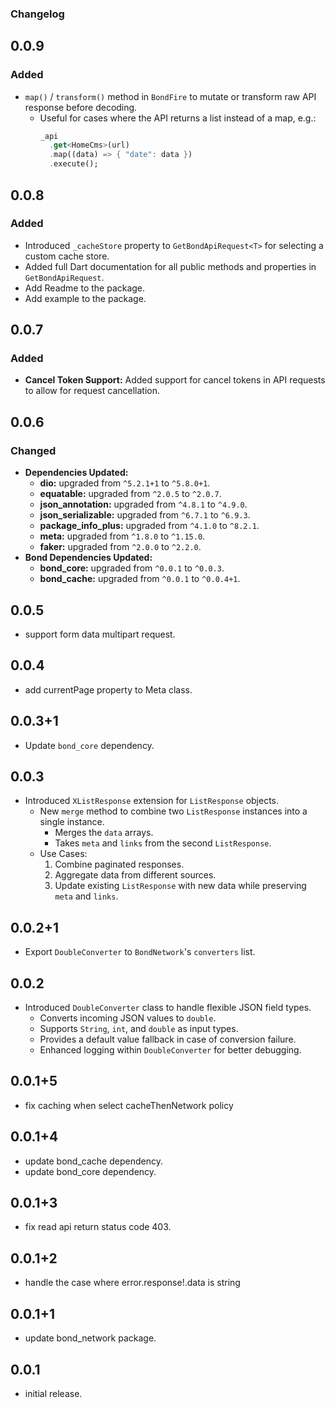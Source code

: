 ### Changelog

## 0.0.9
### Added
- `map()` / `transform()` method in `BondFire` to mutate or transform raw API response before decoding.
    - Useful for cases where the API returns a list instead of a map, e.g.:
      ```dart
      _api
        .get<HomeCms>(url)
        .map((data) => { "date": data })
        .execute();
      ```
      
## 0.0.8
### Added
- Introduced `_cacheStore` property to `GetBondApiRequest<T>` for selecting a custom cache store.
- Added full Dart documentation for all public methods and properties in `GetBondApiRequest`.
- Add Readme to the package.
- Add example to the package.

## 0.0.7
### Added
- **Cancel Token Support:** Added support for cancel tokens in API requests to allow for request cancellation.


## 0.0.6

### Changed
- **Dependencies Updated:**
    - **dio:** upgraded from `^5.2.1+1` to `^5.8.0+1`.
    - **equatable:** upgraded from `^2.0.5` to `^2.0.7`.
    - **json_annotation:** upgraded from `^4.8.1` to `^4.9.0`.
    - **json_serializable:** upgraded from `^6.7.1` to `^6.9.3`.
    - **package_info_plus:** upgraded from `^4.1.0` to `^8.2.1`.
    - **meta:** upgraded from `^1.8.0` to `^1.15.0`.
    - **faker:** upgraded from `^2.0.0` to `^2.2.0`.
- **Bond Dependencies Updated:**
    - **bond_core:** upgraded from `^0.0.1` to `^0.0.3`.
    - **bond_cache:** upgraded from `^0.0.1` to `^0.0.4+1`.

## 0.0.5

* support form data multipart request.


## 0.0.4

* add currentPage property to Meta class.

## 0.0.3+1

* Update `bond_core` dependency.

## 0.0.3

- Introduced `XListResponse` extension for `ListResponse` objects.
    - New `merge` method to combine two `ListResponse` instances into a single instance.
        - Merges the `data` arrays.
        - Takes `meta` and `links` from the second `ListResponse`.
    - Use Cases:
        1. Combine paginated responses.
        2. Aggregate data from different sources.
        3. Update existing `ListResponse` with new data while preserving `meta` and `links`.

## 0.0.2+1

* Export `DoubleConverter` to `BondNetwork`'s `converters` list.

## 0.0.2

* Introduced `DoubleConverter` class to handle flexible JSON field types.
    - Converts incoming JSON values to `double`.
    - Supports `String`, `int`, and `double` as input types.
    - Provides a default value fallback in case of conversion failure.
    - Enhanced logging within `DoubleConverter` for better debugging.

## 0.0.1+5

* fix caching when select cacheThenNetwork policy

## 0.0.1+4

* update bond_cache dependency.
* update bond_core dependency.

## 0.0.1+3

* fix read api return status code 403.

## 0.0.1+2

* handle the case where error.response!.data is string

## 0.0.1+1

* update bond_network package.

## 0.0.1

* initial release.